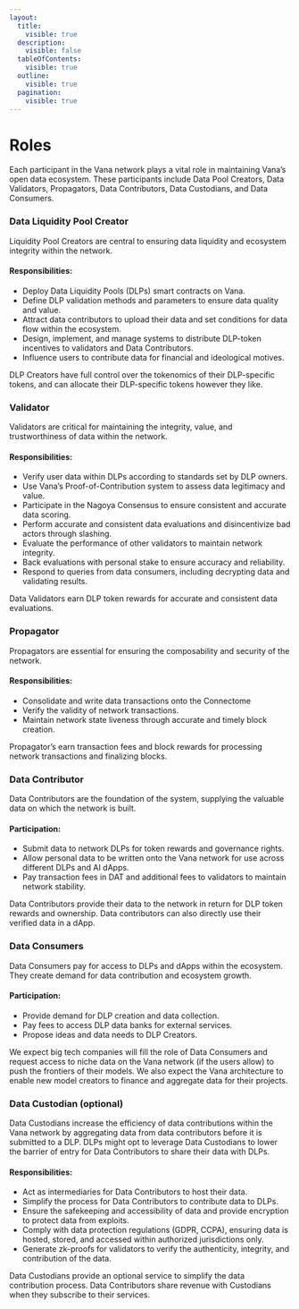 ```yaml
---
layout:
  title:
    visible: true
  description:
    visible: false
  tableOfContents:
    visible: true
  outline:
    visible: true
  pagination:
    visible: true
---
```


# Roles

Each participant in the Vana network plays a vital role in maintaining Vana’s open data ecosystem. These participants include Data Pool Creators, Data Validators, Propagators, Data Contributors, Data Custodians, and Data Consumers.

### Data Liquidity Pool Creator

Liquidity Pool Creators are central to ensuring data liquidity and ecosystem integrity within the network.

#### **Responsibilities:**

* Deploy Data Liquidity Pools (DLPs) smart contracts on Vana.
* Define DLP validation methods and parameters to ensure data quality and value.
* Attract data contributors to upload their data and set conditions for data flow within the ecosystem.
* Design, implement, and manage systems to distribute DLP-token incentives to validators and Data Contributors.
* Influence users to contribute data for financial and ideological motives.

DLP Creators have full control over the tokenomics of their DLP-specific tokens, and can allocate their DLP-specific tokens however they like.&#x20;

### Validator

Validators are critical for maintaining the integrity, value, and trustworthiness of data within the network.

#### **Responsibilities:**

* Verify user data within DLPs according to standards set by DLP owners.
* Use Vana’s Proof-of-Contribution system to assess data legitimacy and value.
* Participate in the Nagoya Consensus to ensure consistent and accurate data scoring.
* Perform accurate and consistent data evaluations and disincentivize bad actors through slashing.
* Evaluate the performance of other validators to maintain network integrity.
* Back evaluations with personal stake to ensure accuracy and reliability.
* Respond to queries from data consumers, including decrypting data and validating results.

Data Validators earn DLP token rewards for accurate and consistent data evaluations.

### Propagator

Propagators are essential for ensuring the composability and security of the network.

#### **Responsibilities:**

* Consolidate and write data transactions onto the Connectome
* Verify the validity of network transactions.
* Maintain network state liveness through accurate and timely block creation.

Propagator’s earn transaction fees and block rewards for processing network transactions and finalizing blocks.

### Data Contributor

Data Contributors are the foundation of the system, supplying the valuable data on which the network is built.&#x20;

#### **Participation:**

* Submit data to network DLPs for token rewards and governance rights.
* Allow personal data to be written onto the Vana network for use across different DLPs and AI dApps.
* Pay transaction fees in DAT and additional fees to validators to maintain network stability.

Data Contributors provide their data to the network in return for DLP token rewards and ownership. Data contributors can also directly use their verified data in a dApp.&#x20;

### Data Consumers

Data Consumers pay for access to DLPs and dApps within the ecosystem. They create demand for data contribution and ecosystem growth.

#### **Participation:**

* Provide demand for DLP creation and data collection.
* Pay fees to access DLP data banks for external services.
* Propose ideas and data needs to DLP Creators.

We expect big tech companies will fill the role of Data Consumers and request access to niche data on the Vana network (if the users allow) to push the frontiers of their models. We also expect the Vana architecture to enable new model creators to finance and aggregate data for their projects.

### Data Custodian (optional)

Data Custodians increase the efficiency of data contributions within the Vana network by aggregating data from data contributors before it is submitted to a DLP. DLPs might opt to leverage Data Custodians to lower the barrier of entry for Data Contributors to share their data with DLPs.

#### **Responsibilities:**

* Act as intermediaries for Data Contributors to host their data.
* Simplify the process for Data Contributors to contribute data to DLPs.
* Ensure the safekeeping and accessibility of data and provide encryption to protect data from exploits.
* Comply with data protection regulations (GDPR, CCPA), ensuring data is hosted, stored, and accessed within authorized jurisdictions only.
* Generate zk-proofs for validators to verify the authenticity, integrity, and contribution of the data.

Data Custodians provide an optional service to simplify the data contribution process. Data Contributors share revenue with Custodians when they subscribe to their services.
